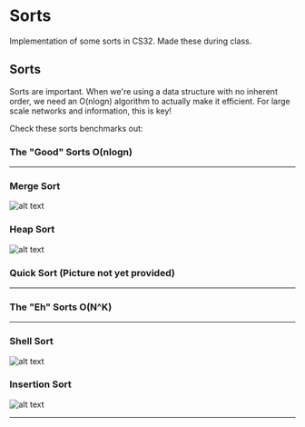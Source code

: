 # Sorts
Implementation of some sorts in CS32. Made these during class.

## Sorts

Sorts are important. When we're using a data structure with no inherent order, we need an O(nlogn) algorithm to actually make it efficient.
For large scale networks and information, this is key!

Check these sorts benchmarks out:

### The "Good" Sorts O(nlogn)
---
### Merge Sort
![alt text][logo]

[logo]: http://i.imgur.com/E1NS152.png
### Heap Sort
![alt text][logo]

[logo]: http://i.imgur.com/Pnc8SI1.png
### Quick Sort (Picture not yet provided)

---
### The "Eh" Sorts O(N^K)
---
### Shell Sort
![alt text][logo]

[logo]: http://i.imgur.com/wBbR6tq.png
### Insertion Sort
![alt text][logo]

[logo]: http://i.imgur.com/MJ8PlNc.png
---
